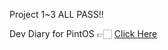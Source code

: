 Project 1~3 ALL PASS!!

Dev Diary for PintOS 👉🏻 [Click Here](https://ringed-postage-dfc.notion.site/PintOS-e7be8de4a7944308bba8bd79cb3465bf?pvs=4)
